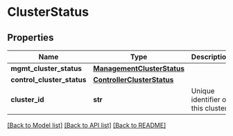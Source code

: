 # ClusterStatus

## Properties
Name | Type | Description | Notes
------------ | ------------- | ------------- | -------------
**mgmt_cluster_status** | [**ManagementClusterStatus**](ManagementClusterStatus.md) |  | [optional] 
**control_cluster_status** | [**ControllerClusterStatus**](ControllerClusterStatus.md) |  | [optional] 
**cluster_id** | **str** | Unique identifier of this cluster | [optional] 

[[Back to Model list]](../README.md#documentation-for-models) [[Back to API list]](../README.md#documentation-for-api-endpoints) [[Back to README]](../README.md)

